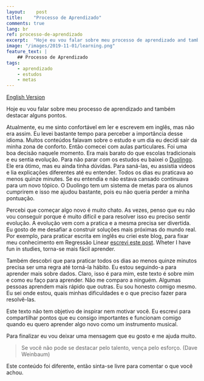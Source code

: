 ```yaml
---
layout:    post
title:    "Processo de Aprendizado"
comments: true
lang: br
ref: processo-de-aprendizado
excerpt:  "Hoje eu vou falar sobre meu processo de aprendizado and também destacar alguns pontos."
image: "/images/2019-11-01/learning.png"
feature_text: |
    ## Processo de Aprendizado
tags:
    - aprendizado
    - estudos
    - metas
---
```


[English Version]({{site.url}}/2019/11/01/learning-process)

Hoje eu vou falar sobre meu processo de aprendizado and também destacar alguns pontos.

Atualmente, eu me sinto confortável em ler e escrevem em inglês, mas não era assim. Eu levei bastante tempo para perceber a importância desse idioma. Muitos conteúdos falavam sobre o estudo e um dia eu decidi sair da minha zona de conforto. Então comecei com aulas particulares. Foi uma boa decisão naquele momento. Era mais barato do que escolas tradicionais e eu sentia evolução. Para não parar com os estudos eu baixei o [Duolingo](http://duolingo.com). Ele era ótimo, mas eu ainda tinha dúvidas. Para saná-las, eu assistia videos e lia explicações diferentes até eu entender. Todos os dias eu praticava ao menos quinze minutes. Se eu entendia e não estava cansado continuava para um novo tópico. O Duolingo tem um sistema de metas para os alunos cumprirem e isso me ajudou bastante, pois eu não queria perder a minha pontuação.
 
Percebi que começar algo novo é muito chato. As vezes, penso que eu não vou conseguir porque é muito difícil e para resolver isso eu preciso sentir evolução. A evolução vem com a pratica e a mesma precisa ser divertida. Eu gosto de me desafiar a construir soluções mais próximas do mundo real. Por exemplo, para praticar escrita em inglês eu criei este blog, para fixar meu conhecimento em Regressão Linear [escrevi este post]({{site.url}}/2019/10/14/regressao-linear-simples). Wheter I have fun in studies, torna-se mais fácil aprender.

Também descobri que para praticar todos os dias ao menos quinze minutos precisa ser uma regra até torná-la hábito. Eu estou seguindo-a para aprender mais sobre dados. Claro, isso é para mim, este texto é sobre mim e como eu faço para aprender. Não me comparo a ninguém. Algumas pessoas aprendem mais rápido que outras. Eu sou honesto comigo mesmo. Eu sei onde estou, quais minhas dificuldades e o que preciso fazer para resolvê-las.

Este texto não tem objetivo de inspirar nem motivar você. Eu escrevi para compartilhar pontos que eu consigo importantes e funcionam comigo quando eu quero aprender algo novo como um instrumento musical.

Para finalizar eu vou deixar uma mensagem que eu gosto e me ajuda muito.

> Se você não pode se destacar pelo talento, vença pelo esforço. (Dave Weinbaum)

Este conteúdo foi diferente, então sinta-se livre para comentar o que você achou.